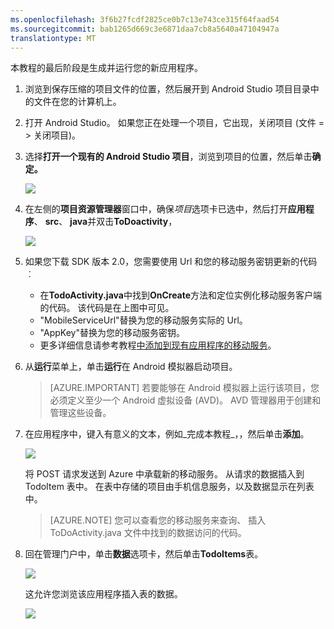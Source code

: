 ```yaml
---
ms.openlocfilehash: 3f6b27fcdf2825ce0b7c13e743ce315f64faad54
ms.sourcegitcommit: bab1265d669c3e6871daa7cb8a5640a47104947a
translationtype: MT
---
```

本教程的最后阶段是生成并运行您的新应用程序。

1. 浏览到保存压缩的项目文件的位置，然后展开到 Android Studio 项目目录中的文件在您的计算机上。

2. 打开 Android Studio。 如果您正在处理一个项目，它出现，关闭项目 (文件 = > 关闭项目)。

3. 选择**打开一个现有的 Android Studio 项目**，浏览到项目的位置，然后单击**确定。** 

    ![](./media/mobile-services-android-get-started/android-studio-import-project.png)

4. 在左侧的**项目资源管理器**窗口中，确保*项目*选项卡已选中，然后打开**应用程序**、 **src**、 **java**并双击**ToDoactivity**，

    ![](./media/mobile-services-android-get-started/Android-Studio-quickstart.png)


5. 如果您下载 SDK 版本 2.0，您需要使用 Url 和您的移动服务密钥更新的代码︰
    -   在**TodoActivity.java**中找到**OnCreate**方法和定位实例化移动服务客户端的代码。 该代码是在上图中可见。
    -   "MobileServiceUrl"替换为您的移动服务实际的 Url。
    -   "AppKey"替换为您的移动服务密钥。
    -   更多详细信息请参考教程[中添加到现有应用程序的移动服务](../articles/mobile-services/mobile-services-android-get-started-data.md)。 

6. 从**运行**菜单上，单击**运行**在 Android 模拟器启动项目。

    > [AZURE.IMPORTANT] 若要能够在 Android 模拟器上运行该项目，您必须定义至少一个 Android 虚拟设备 (AVD)。 AVD 管理器用于创建和管理这些设备。

7. 在应用程序中，键入有意义的文本，例如_完成本教程_，，然后单击**添加**。

    ![][10]

    将 POST 请求发送到 Azure 中承载新的移动服务。 从请求的数据插入到 TodoItem 表中。 在表中存储的项目由手机信息服务，以及数据显示在列表中。

    > [AZURE.NOTE] 您可以查看您的移动服务来查询、 插入 ToDoActivity.java 文件中找到的数据访问的代码。

8. 回在管理门户中，单击**数据**选项卡，然后单击**TodoItems**表。

    ![](./media/mobile-services-android-get-started/mobile-data-tab1.png)

    这允许您浏览该应用程序插入表的数据。

    ![](./media/mobile-services-android-get-started/mobile-data-browse.png)


<!-- Images. -->
[0]: ./media/mobile-services-android-get-started/mobile-quickstart-completed-android.png
[6]: ./media/mobile-services-android-get-started/mobile-portal-quickstart-android.png
[7]: ./media/mobile-services-android-get-started/mobile-quickstart-steps-android.png
[8]: ./media/mobile-services-android-get-started/Android-Studio-quickstart.png
[10]: ./media/mobile-services-android-get-started/mobile-quickstart-startup-android.png
[11]: ./media/mobile-services-android-get-started/mobile-data-tab.png
[12]: ./media/mobile-services-android-get-started/mobile-data-browse.png
[14]: ./media/mobile-services-android-get-started/android-studio-import-project.png
[15]: ./media/mobile-services-android-get-started/mobile-services-import-android-project.png

<!-- URLs. -->
[添加到现有应用程序的移动服务]: ../articles/mobile-services/mobile-services-android-get-started-data.md
[开始使用身份验证]: ../articles/mobile-services/mobile-services-android-get-started-users.md
[开始使用推式通知]: ../articles/mobile-services/mobile-services-javascript-backend-android-get-started-push.md
[Android SDK]: https://go.microsoft.com/fwLink/p/?LinkID=280125
[Android 的 Studio]: https://developer.android.com/sdk/index.html
[移动服务 Android SDK]: https://go.microsoft.com/fwLink/p/?LinkID=266533

[管理门户]: https://manage.windowsazure.com/